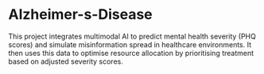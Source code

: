 # Alzheimer-s-Disease
This project integrates multimodal AI to predict mental health severity (PHQ scores) and simulate misinformation spread in healthcare environments. It then uses this data to optimise resource allocation by prioritising treatment based on adjusted severity scores.
